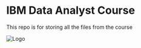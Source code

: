 # IBM Data Analyst Course 

This repo is for storing all the files from the course 

![Logo]([https://example.com/logo.png](https://s3.amazonaws.com/coursera_assets/meta_images/generated/CERTIFICATE_LANDING_PAGE/CERTIFICATE_LANDING_PAGE~6ZKEAP7Y5H7G/CERTIFICATE_LANDING_PAGE~6ZKEAP7Y5H7G.jpeg))
